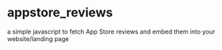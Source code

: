# appstore_reviews
a simple javascript to fetch App Store reviews and embed them into your website/landing page
